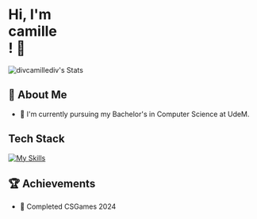 # Hi, I'm <div>camille</div>! 👋

![divcamillediv's Stats](https://github-readme-stats.vercel.app/api?username=<username>&theme=vue-dark&show_icons=true&hide_border=true&count_private=true)

## 🚀 About Me

- 🔭 I'm currently pursuing my Bachelor's in Computer Science at UdeM.

## Tech Stack
[![My Skills](https://skillicons.dev/icons?i=js,html,css,python)](https://skillicons.dev)

## 🏆 Achievements

- 🌟 Completed CSGames 2024
